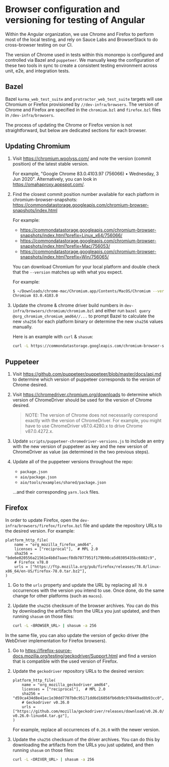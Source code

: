 # Browser configuration and versioning for testing of Angular

Within the Angular organization, we use Chrome and Firefox to perform most of the local testing, and rely on Sauce Labs and BrowserStack to do cross-browser testing on our CI.

The version of Chrome used in tests within this monorepo is configured and controlled via Bazel and `puppeteer`.
We manually keep the configuration of these two tools in sync to create a consistent testing environment across unit, e2e, and integration tests.

## Bazel

Bazel `karma_web_test_suite` and `protractor_web_test_suite` targets will use Chromium or Firefox provisioned by `//dev-infra/browsers`.
The version of Chrome and Firefox are specified in the `chromium.bzl` and `firefox.bzl` files in `/dev-infra/browsers`.

The process of updating the Chrome or Firefox version is not straightforward, but below are dedicated sections for each browser.

## Updating Chromium

1. Visit https://chromium.woolyss.com/ and note the version (commit position) of the latest stable version.

    For example, "Google Chrome 83.0.4103.97 (756066) • Wednesday, 3 Jun 2020".
    Alternatively, you can look in https://omahaproxy.appspot.com/.

2. Find the closest commit position number available for each platform in chromium-browser-snapshots: https://commondatastorage.googleapis.com/chromium-browser-snapshots/index.html

    For example:
    * https://commondatastorage.googleapis.com/chromium-browser-snapshots/index.html?prefix=Linux_x64/756066/
    * https://commondatastorage.googleapis.com/chromium-browser-snapshots/index.html?prefix=Mac/756053/
    * https://commondatastorage.googleapis.com/chromium-browser-snapshots/index.html?prefix=Win/756065/

    You can download Chromium for your local platform and double check that the `--version` matches up with what you expect.

    For example:
    ``` bash
    $ ~/Downloads/chrome-mac/Chromium.app/Contents/MacOS/Chromium --version
    Chromium 83.0.4103.0
    ```

3. Update the chrome & chrome driver build numbers in `dev-infra/browsers/chromium/chromium.bzl` and either run `bazel query @org_chromium_chromium_amd64//...` to prompt Bazel to calculate the new `sha256` for each platform binary or determine the new `sha256` values manually.

    Here is an example with `curl` & `shasum`:
    ``` bash
    curl -L https://commondatastorage.googleapis.com/chromium-browser-snapshots/Linux_x64/756066/chrome-linux.zip | shasum -a 256
    ```

## Puppeteer

1. Visit https://github.com/puppeteer/puppeteer/blob/master/docs/api.md to determine which version of puppeteer corresponds to the version of Chrome desired.

2. Visit https://chromedriver.chromium.org/downloads to determine which version of ChromeDriver should be used for the version of Chrome desired.

    > NOTE:
    > The version of Chrome does not necessarily correspond exactly with the version of ChromeDriver.
    > For example, you might have to use ChromeDriver v87.0.4280.x to drive Chrome v87.0.4272.x.

3. Update `scripts/puppeteer-chromedriver-versions.js` to include an entry with the new version of puppeteer as key and the new version of ChromeDriver as value (as determined in the two previous steps).

4. Update all of the puppeteer versions throughout the repo:

    * `package.json`
    * `aio/package.json`
    * `aio/tools/examples/shared/package.json`

    ...and their corresponding `yarn.lock` files.

## Firefox

In order to update Firefox, open the `dev-infra/browsers/firefox/firefox.bzl` file and update the repository URLs to the desired version.
For example:

```bzl
platform_http_file(
    name = "org_mozilla_firefox_amd64",
    licenses = ["reciprocal"],  # MPL 2.0
    sha256 = "bde6e020556a21561e4b8d7aaecf8db7077951f179b98ca5d0305435bc6802c9",
    # Firefox v78.0
    urls = ["https://ftp.mozilla.org/pub/firefox/releases/78.0/linux-x86_64/en-US/firefox-78.0.tar.bz2"],
)
```

1. Go to the `urls` property and update the URL by replacing all `78.0` occurrences with the version you intend to use.
    Once done, do the same change for other platforms (such as `macos`).

2. Update the `sha256` checksum of the browser archives.
    You can do this by downloading the artifacts from the URLs you just updated, and then running `shasum` on those files:
    ```sh
    curl -L <BROWSER_URL> | shasum -a 256
    ```

In the same file, you can also update the version of gecko driver (the WebDriver implementation for Firefox browsers).

1. Go to https://firefox-source-docs.mozilla.org/testing/geckodriver/Support.html and find a version that is compatible with the used version of Firefox.

2. Update the `geckodriver` repository URLs to the desired version:

    ```bzl
    platform_http_file(
        name = "org_mozilla_geckodriver_amd64",
        licenses = ["reciprocal"],  # MPL 2.0
        sha256 = "d59ca434d8e41ec1e30dd7707b0c95171dd6d16056fb6db9c978449ad8b93cc0",
        # Geckodriver v0.26.0
        urls = ["https://github.com/mozilla/geckodriver/releases/download/v0.26.0/geckodriver-v0.26.0-linux64.tar.gz"],
    )
    ```

    For example, replace all occurrences of `0.26.0` with the newer version.

3. Update the `sha256` checksum of the driver archives.
    You can do this by downloading the artifacts from the URLs you just updated, and then running `shasum` on those files:
    ```sh
    curl -L <DRIVER_URL> | shasum -a 256
    ```
